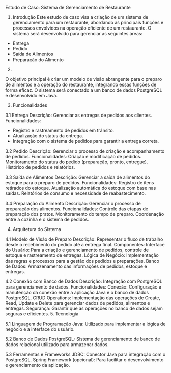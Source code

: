 Estudo de Caso: Sistema de Gerenciamento de Restaurante
1. Introdução
Este estudo de caso visa a criação de um sistema de gerenciamento para um restaurante, abordando as principais funções e processos envolvidos na operação eficiente de um restaurante. O sistema será desenvolvido para gerenciar as seguintes áreas:

* Entrega
* Pedido
* Saída de Alimentos
* Preparação do Alimento

2. 
O objetivo principal é criar um modelo de visão abrangente para o preparo de alimentos e a operação do restaurante, integrando essas funções de forma eficaz. O sistema será conectado a um banco de dados PostgreSQL e desenvolvido em Java.

3. Funcionalidades
   
3.1 Entrega
Descrição: Gerenciar as entregas de pedidos aos clientes.
  Funcionalidades:
* Registro e rastreamento de pedidos em trânsito.
* Atualização do status da entrega.
* Integração com o sistema de pedidos para garantir a entrega correta.
  
3.2 Pedido
Descrição: Gerenciar o processo de criação e acompanhamento de pedidos.
Funcionalidades:
Criação e modificação de pedidos.
Monitoramento do status do pedido (preparação, pronto, entregue).
Histórico de pedidos e relatórios.

3.3 Saída de Alimentos
Descrição: Gerenciar a saída de alimentos do estoque para o preparo de pedidos.
Funcionalidades:
Registro de itens retirados do estoque.
Atualização automática do estoque com base nas saídas.
Relatórios de consumo e necessidade de reabastecimento.

3.4 Preparação do Alimento
Descrição: Gerenciar o processo de preparação dos alimentos.
Funcionalidades:
Controle das etapas de preparação dos pratos.
Monitoramento do tempo de preparo.
Coordenação entre a cozinha e o sistema de pedidos.

4. Arquitetura do Sistema

4.1 Modelo de Visão de Preparo
Descrição: Representar o fluxo de trabalho desde o recebimento do pedido até a entrega final.
Componentes:
Interface do Usuário: Para a criação e gerenciamento de pedidos, controle de estoque e rastreamento de entregas.
Lógica de Negócio: Implementação das regras e processos para a gestão dos pedidos e preparações.
Banco de Dados: Armazenamento das informações de pedidos, estoque e entregas.

4.2 Conexão com Banco de Dados
Descrição: Integração com PostgreSQL para gerenciamento de dados.
Funcionalidades:
Conexão: Configuração e manutenção da conexão entre a aplicação Java e o banco de dados PostgreSQL.
CRUD Operations: Implementação das operações de Create, Read, Update e Delete para gerenciar dados de pedidos, alimentos e entregas.
Segurança: Garantir que as operações no banco de dados sejam seguras e eficientes.
5. Tecnologia

5.1 Linguagem de Programação
Java: Utilizado para implementar a lógica de negócio e a interface do usuário.

5.2 Banco de Dados
PostgreSQL: Sistema de gerenciamento de banco de dados relacional utilizado para armazenar dados.

5.3 Ferramentas e Frameworks
JDBC: Conector Java para integração com o PostgreSQL.
Spring Framework (opcional): Para facilitar o desenvolvimento e gerenciamento da aplicação.
